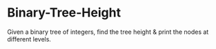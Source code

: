 # Binary-Tree-Height

Given a binary tree of integers, find the tree height & print the nodes at different levels. 
